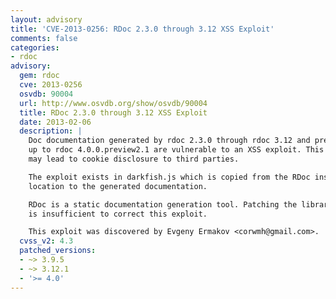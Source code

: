 ```yaml
---
layout: advisory
title: 'CVE-2013-0256: RDoc 2.3.0 through 3.12 XSS Exploit'
comments: false
categories:
- rdoc
advisory:
  gem: rdoc
  cve: 2013-0256
  osvdb: 90004
  url: http://www.osvdb.org/show/osvdb/90004
  title: RDoc 2.3.0 through 3.12 XSS Exploit
  date: 2013-02-06
  description: |
    Doc documentation generated by rdoc 2.3.0 through rdoc 3.12 and prereleases
    up to rdoc 4.0.0.preview2.1 are vulnerable to an XSS exploit. This exploit
    may lead to cookie disclosure to third parties.

    The exploit exists in darkfish.js which is copied from the RDoc install
    location to the generated documentation.

    RDoc is a static documentation generation tool. Patching the library itself
    is insufficient to correct this exploit.

    This exploit was discovered by Evgeny Ermakov <corwmh@gmail.com>.
  cvss_v2: 4.3
  patched_versions:
  - ~> 3.9.5
  - ~> 3.12.1
  - '>= 4.0'
---
```

